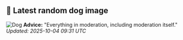 ## 🐶 Latest random dog image
![Dog](https://images.dog.ceo/breeds/puggle/IMG_104450.jpg)
**Advice:** "Everything in moderation, including moderation itself."
*Updated: 2025-10-04 09:31 UTC*
